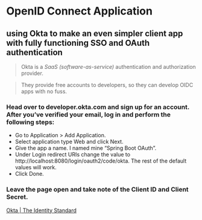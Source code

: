 # OpenID Connect Application

## using Okta to make an even simpler client app with fully functioning SSO and OAuth authentication

> Okta is a _SaaS (software-as-service)_ authentication and authorization provider. 

> They provide free accounts to developers, so they can develop OIDC apps with no fuss. 

### Head over to **developer.okta.com** and sign up for an account. After you’ve verified your email, log in and perform the following steps:
 
-    Go to Application > Add Application.
-    Select application type Web and click Next.
-    Give the app a name. I named mine “Spring Boot OAuth”.
-    Under Login redirect URIs change the value to http://localhost:8080/login/oauth2/code/okta. The rest of the default values will work.
-    Click Done.
 
###   Leave the page open and take note of the Client ID and Client Secret.

[Okta | The Identity Standard](https://developer.okta.com/blog/2019/03/12/oauth2-spring-security-guide)
